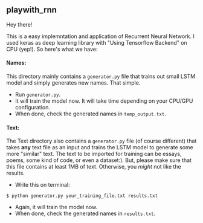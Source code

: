 ## playwith_rnn

Hey there!

This is a easy implemntation and application of Recurrent Neural Network. I used keras as deep learning library with "Using Tensorflow Backend" on CPU (yep!). So here's what we have: 

#### Names:
This directory mainly contains a `generator.py` file that trains out small LSTM model and simply generates new names. That simple.

* Run `generator.py`.
* It will train the model now. It will take time depending on your CPU/GPU configuration.
* When done, check the generated names in `temp_output.txt`.

#### Text:
The Text directory also contains a `generator.py` file (of course different) that takes **any** text file as an input and trains the LSTM model to generate some more "similar" text. The text to be imported for training can be essays, poems, some kind of code, or even a dataset:). But, please make sure that this file contains at least 1MB of text. Otherwise, you *might* not like the results.

* Write this on terminal: 
```
$ python generator.py your_training_file.txt results.txt
```
* Again, it will train the model now. 
* When done, check the generated names in `results.txt`.
